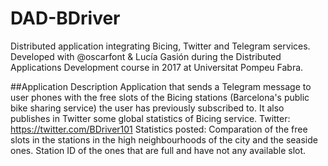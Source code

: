 # DAD-BDriver
Distributed application integrating Bicing, Twitter and Telegram services. Developed with @oscarfont & Lucía Gasión during the Distributed Applications Development course in 2017 at Universitat Pompeu Fabra.

##Application Description
Application that sends a Telegram message to user phones with the free slots of the Bicing stations (Barcelona's public bike sharing service) the user has previously subscribed to. It also publishes in Twitter some global statistics of Bicing service.
Twitter: https://twitter.com/BDriver101
Statistics posted: Comparation of the free slots in the stations in the high neighbourhoods of the city and the seaside ones.
                   Station ID of the ones that are full and have not any available slot.
                   

